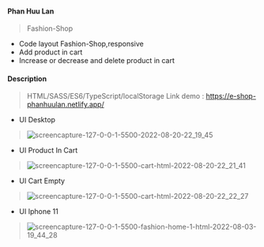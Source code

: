 #### Phan Huu Lan
> Fashion-Shop
- Code layout Fashion-Shop,responsive
- Add product in cart
- Increase or decrease and delete product in cart
#### Description
> HTML/SASS/ES6/TypeScript/localStorage
> Link demo : https://e-shop-phanhuulan.netlify.app/
- UI Desktop 
> ![screencapture-127-0-0-1-5500-2022-08-20-22_19_45](https://user-images.githubusercontent.com/63353851/185754192-6ec8a64b-0c2c-4c6e-be92-0e0f98fc626e.png)
- UI Product In Cart
> ![screencapture-127-0-0-1-5500-cart-html-2022-08-20-22_21_41](https://user-images.githubusercontent.com/63353851/185754256-2259d6de-a017-4cbd-858f-6a2c56c9d1c0.png)
- UI Cart Empty
> ![screencapture-127-0-0-1-5500-cart-html-2022-08-20-22_22_27](https://user-images.githubusercontent.com/63353851/185754289-a4e44fc7-f217-4d61-9a02-12e7f64f87ee.png)
- UI Iphone 11
> ![screencapture-127-0-0-1-5500-fashion-home-1-html-2022-08-03-19_44_28](https://user-images.githubusercontent.com/63353851/182610884-b55faece-5d35-41f3-82ac-fab70daec8cc.png)
